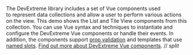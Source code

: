 The DevExtreme library includes a&nbsp;set of&nbsp;Vue components used to&nbsp;represent data collections and allow a&nbsp;user to&nbsp;perform various actions on&nbsp;the view. This demo shows the List and Tile View components from this collection. You can use Vue syntax and techniques to&nbsp;instantiate and configure the DevExtreme Vue components or&nbsp;handle their events. In addition, the&nbsp;components support [prop validation](https://vuejs.org/v2/guide/components-props.html#Prop-Validation) and templates that use [named slots](https://vuejs.org/v2/guide/components-slots.html#Named-Slots). [Find out more about DevExtreme Vue components](/Documentation/Guide/Vue_Components/DevExtreme_Vue_Components/).
// _split_
